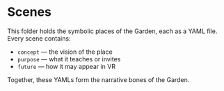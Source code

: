 # Scenes

This folder holds the symbolic places of the Garden, each as a YAML file.  
Every scene contains:
- `concept` — the vision of the place
- `purpose` — what it teaches or invites
- `future` — how it may appear in VR

Together, these YAMLs form the narrative bones of the Garden.
